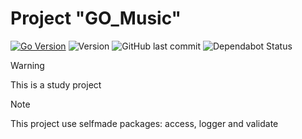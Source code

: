# Project "**GO_Music**"

[![Go Version](https://img.shields.io/badge/Go-1.24.5+-blue.svg)](https://golang.org/doc/install)
![Version](https://img.shields.io/github/v/tag/SerMoskvin/GO_Music)
![GitHub last commit](https://img.shields.io/github/last-commit/SerMoskvin/GO_Music)
![Dependabot Status](https://img.shields.io/dependabot/github/SerMoskvin/GO_Music/main)

>[!WARNING]
>This is a study project

>[!NOTE]
>This project use selfmade packages: access, logger and validate 